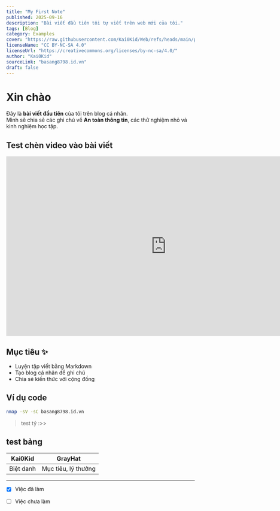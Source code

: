 ```yaml
---
title: "My First Note"
published: 2025-09-16
description: "Bài viết đầu tiên tôi tự viết trên web mới của tôi."
tags: [Blog]
category: Examples
cover: "https://raw.githubusercontent.com/Kai0Kid/Web/refs/heads/main/pictures/0.jpg"
licenseName: "CC BY-NC-SA 4.0"
licenseUrl: "https://creativecommons.org/licenses/by-nc-sa/4.0/"
author: "Kai0Kid"
sourceLink: "basang8798.id.vn"
draft: false
---
```


# Xin chào

Đây là **bài viết đầu tiên** của tôi trên blog cá nhân.  
Mình sẽ chia sẻ các ghi chú về **An toàn thông tin**, các thử nghiệm nhỏ và kinh nghiệm học tập.

## Test chèn video vào bài viết

<iframe width="853" height="480" src="https://www.youtube.com/embed/oAK33yxVaQs" title="CapCut GenZ | P317 - Tổng Hợp Những Mẫu CapCut Gái Xinh Bổ Mắt Và Hot Dance Trên TikTok" frameborder="0" allow="accelerometer; autoplay; clipboard-write; encrypted-media; gyroscope; picture-in-picture; web-share" referrerpolicy="strict-origin-when-cross-origin" allowfullscreen></iframe>



## Mục tiêu ✨

- Luyện tập viết bằng Markdown
- Tạo blog cá nhân để ghi chú
- Chia sẻ kiến thức với cộng đồng


## Ví dụ code

```bash
nmap -sV -sC basang8798.id.vn
```
> test tý :>>

## test bảng
Kai0Kid|GrayHat|
-------|-------|
Biệt danh|Mục tiêu, lý thưởng|

------------
- [x] Việc đã làm
- [ ] Việc chưa làm




